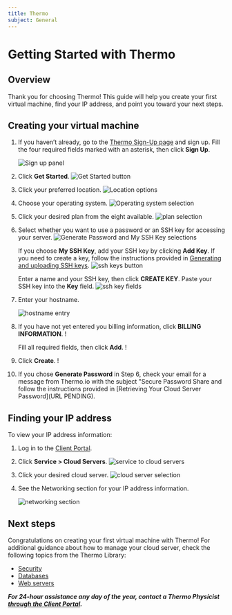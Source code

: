 ```yaml
---
title: Thermo
subject: General
---
```


# Getting Started with Thermo

## Overview
Thank you for choosing Thermo! This guide will help you create your first virtual machine, find your IP address, and point you toward your next steps.

## Creating your virtual machine
1. If you haven’t already, go to the [Thermo Sign-Up page](https://core.thermo.io/sign-up) and sign up. Fill the four required fields marked with an asterisk, then click **Sign Up**.

   ![Sign up panel](https://raw.githubusercontent.com/thermoio/docs/master/images/getting-started-thermo/2017-10-27_14-36-44.png)

2. Click **Get Started**.
  ![Get Started button](https://raw.githubusercontent.com/thermoio/docs/master/images/getting-started-thermo/2017-10-27_14-46-09.png)

3. Click your preferred location.
   ![Location options](https://raw.githubusercontent.com/thermoio/docs/master/images/getting-started-thermo/2017-10-27_15-21-57.png)

4. Choose your operating system.
   ![Operating system selection](https://raw.githubusercontent.com/thermoio/docs/master/images/getting-started-thermo/2017-10-27_15-22-37.png)

5. Click your desired plan from the eight available.
   ![plan selection](https://raw.githubusercontent.com/thermoio/docs/master/images/getting-started-thermo/2017-10-27_15-29-37.png)

6. Select whether you want to use a password or an SSH key for accessing your server. 
   ![Generate Password and My SSH Key selections](https://raw.githubusercontent.com/thermoio/docs/master/images/getting-started-thermo/2017-11-20_15-03-14%20copy.png)

   If you choose **My SSH Key**, add your SSH key by clicking **Add Key**. If you need to create a key, follow the instructions provided in [Generating and uploading SSH keys](https://github.com/thermoio/docs/blob/master/security/generating-and-uploading-ssh-keys.md).
   ![ssh keys button](https://raw.githubusercontent.com/thermoio/docs/master/images/getting-started-thermo/2017-10-27_15-31-37.png)

   Enter a name and your SSH key, then click **CREATE KEY**. Paste your SSH key into the **Key** field.
   ![ssh key fields](https://raw.githubusercontent.com/thermoio/docs/master/images/getting-started-thermo/2017-10-27_16-10-24.png)

7. Enter your hostname.

   ![hostname entry](https://raw.githubusercontent.com/thermoio/docs/master/images/getting-started-thermo/2017-10-27_16-57-28.png)

8. If you have not yet entered you billing information, click **BILLING INFORMATION**. 
   !

   Fill all required fields, then click **Add**.
   !

9. Click **Create**.
   !

10. If you chose **Generate Password** in Step 6, check your email for a message from Thermo.io with the subject "Secure Password Share and follow the instructions provided in [Retrieving Your Cloud Server Password](URL PENDING).

## Finding your IP address
To view your IP address information:
1. Log in to the [Client Portal](https://core.thermo.io/login).
2. Click **Service > Cloud Servers**.
   ![service to cloud servers](https://raw.githubusercontent.com/thermoio/docs/master/images/getting-started-thermo/2017-10-31_15-28-44.png)

3. Click your desired cloud server.
   ![cloud server selection](https://raw.githubusercontent.com/thermoio/docs/master/images/getting-started-thermo/2017-10-31_15-35-00.png)

4. See the Networking section for your IP address information.

   ![networking section](https://raw.githubusercontent.com/thermoio/docs/master/images/getting-started-thermo/2017-10-31_15-39-40.png)

## Next steps
Congratulations on creating your first virtual machine with Thermo! For additional guidance about how to manage your cloud server, check the following topics from the Thermo Library:
* [Security](https://www.thermo.io/how-to/security)
* [Databases](https://www.thermo.io/how-to/databases)
* [Web servers](https://www.thermo.io/how-to/web-servers)

**_For 24-hour assistance any day of the year, contact a Thermo Physicist [through the Client Portal](https://core.thermo.io/login/)._**
